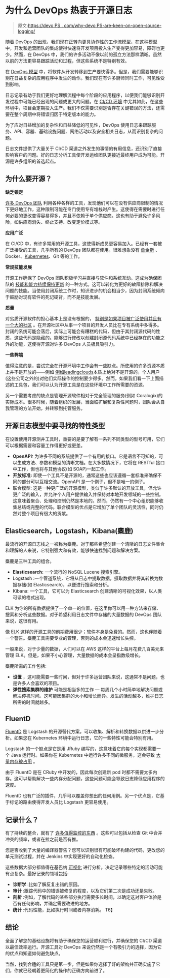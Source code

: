 # 为什么 DevOps 热衷于开源日志

> 原文:[https://devo PS . com/why-devo PS-are-keen-on-open-source-logging/](https://devops.com/why-devops-are-keen-on-open-source-logging/)

随着 DevOps 的出现，我们现在正转向更具协作性的工作流模型，在这种模型中，开发和运营团队的集成使得快速将开发项目投入生产变得更加容易，障碍也更少。然而，在 DevOps 中，我们的许多活动不像以前的孤立方法那样清晰。虽然以前的方法更容易跟踪活动和过程，但这些系统不是特别有效。

在 [DevOps 模型](https://www.infoworld.com/article/3215275/what-is-devops-transforming-software-development.html) 中，将软件从开发转移到生产要快得多。但是，我们需要能够识别在日益复杂的应用程序中发生的动作。我们现在有许多厨师同时工作，可见性受到影响。

日志记录有助于我们更好地理解流程中每个阶段的应用程序，以便我们能够识别开发过程中可能已经出现的问题或更大的问题。在 [CI/CD 环境](https://dzone.com/articles/logging-for-continuous-integration-1) 中尤其如此，在这些环境中，项目会定期投入生产。我们不仅需要识别是否存在关键错误的方法，还需要在整个周期中将错误归因于特定版本的能力。

为了应对日益增加的复杂性和日益降低的可见性，DevOps 使用日志来跟踪服务、API、容器、基础设施问题、网络活动以及安全相关日志，从而识别复杂的问题。

日志文件提供了大量关于 CI/CD 渠道之外发生的事情的有用信息，还识别了直接影响客户的问题。好的日志分析工具使开发运维团队更接近最终用户成为可能。开源是许多组织的首选起点。

## **为什么要开源？**

**缺乏锁定**

[许多 DevOps 团队](https://techbeacon.com/devops/open-source-leads-devops-success) 利用各种各样的工具，发现他们可以在没有供应商限制的情况下更好地工作，这种限制可能在专门使用专有堆栈时产生。这使得在需要时进行任何必要的更改变得容易得多，并且不依赖于单个供应商。这也有助于避免许多风险，如供应商消失、终止支持、改变定价模式等。

**应用广泛**

在 CI/CD 中，有许多常用的开源工具，这使得新成员更容易加入。已经有一套被广泛接受的工具，几乎所有的 DevOps 团队都在使用。很难想象没有 [詹金斯](https://coralogix.com/log-analytics-blog/easily-build-jenkins-pipelines-tutorial-with-parameters/) 、Docker、[Kubernetes](https://coralogix.com/log-analytics-blog/overcoming-the-dns-barrier-for-k8s-scaling/)、Git 等的工作。

**常规技能发展**

开源工作确保了 DevOps 团队积极学习并直接与软件和系统互动。这成为确保团队的 [技能和能力持续保持更新](https://enterprisersproject.com/article/2015/1/top-advantages-open-source-offers-over-proprietary-solutions) 的一种方式。这可以转化为更好的故障排除和解决问题的技能。当使用封闭系统工作时，知识进步的机会相当少，因为封闭系统倾向于鼓励对现有软件的死记硬背，而不是技能发展。

**质量**

对劣质开源软件的担心基本上是没有根据的， [特别是如果项目被广泛使用并且有一个大的社区](https://opensource.com/life/16/10/basics-open-source-quality-assurance) 。在开源社区中从事一个项目的开发人员比在专有系统中多得多。封闭的系统可能会落后，实际上可能会有糟糕的代码，但由于其封闭源代码的性质，这些代码是隐藏的。能够进行修改以创建封闭源代码系统中已经存在的功能之外的功能，这使得开源对许多 DevOps 人员极具吸引力。

**一些弊端**

值得注意的是，尝试完全在开源环境中工作会有一些缺点。所使用的许多资源本质上并不是开放的——例如 [例如](https://azure.microsoft.com/en-us/)[leading](https://aws.amazon.com/)[clouds](https://cloud.google.com/)本质上绝对不是开源的。个人用户(这些公司之外的)对他们实际操作的控制要少得多。然而，如果我们看一下上面描述的工具包，我们可以认为开源工具是在这些环境中工作所需要的资源。

另一个需要考虑的缺点是管理开源软件相对于完全管理的服务(例如 Coralogix)的实际成本。很多时候，随着组织的发展，当面临扩展和复杂性问题时，团队会从自我管理的方法开始，并转移到托管服务。

## **开源日志模型中要寻找的特性类型**

在设置使用开源测井工具时，重要的是要了解有一系列不同类型的型号可用[](https://opensource.com/article/18/8/now-available-open-source-guide-devops-monitoring-tools)，它们可以根据需要和容量工作得更好或更差。

*   **OpenAPI:** 为许多不同的系统提供了一个有用的接口。它是语言不可知的，可以生成方法、参数和模型的清晰文档。在大多数情况下，它将在 RESTful 接口中工作，但也将与其他协议(如 SOAP)一起工作。
*   **开放标准:** 即使一个工具不是开源的，通常这些也应该遵循一套标准来确保不同的部分可以互相交流。OpenAPI 是一个例子，但不是唯一的例子。
*   联合模型: 这是一种更广泛的开源模型，类似于许多默认的开放工具，但允许更广泛的输入，并允许个人用户提供输入并保持对本地开发领域的一些控制。这意味着聚合、处理和控制仍然是本地的。然而，仍然有一个中心组织能够收集总结或完整的代码。联合模型的优点是它增加了单个团队的灵活性，同时仍然对整个项目有很大的贡献。

## **Elasticsearch，Logstash，Kibana(麋鹿)**

最流行的开源日志栈之一[](https://logz.io/learn/complete-guide-elk-stack/)被称为麋鹿。对于那些希望创建一个清晰的日志文件集合和理解的人来说，它特别强大和有效，能够快速找到问题和解决方案。

麋鹿是三种工具的组合。

*   **Elasticsearch:** 一个流行的 NoSQL Lucene 搜索引擎。
*   Logstash :一个管道系统，它将从日志中提取数据，摄取数据并将其转换为数据存储(如 Elasticsearch)，以便进行搜索和分析。
*   Kibana: 一个工具，它可以为 Elasticsearch 创建清晰的可视化效果，以人类可读的格式出现。

ELK 为你的所有数据提供了一个单一的位置，在这里你可以用一种方法来存储、搜索和分析这些数据。对于希望利用日志文件中存储的大量数据的 DevOps 团队来说，这很有用。

像 ELK 这样的开源工具的前期费用很少；软件本身是免费的。然而，这也伴随着一个警告。麋鹿工具需要专业的管理，否则[](https://coralogix.com/log-analytics-blog/how-much-does-free-elk-stack-cost-you/)的成本会迅速增长失控。

一般来说，对于少量的数据，人们可以在 AWS 这样的平台上每月花费几百美元来管理 ELK。但是，如果不小心管理，大量数据的成本会呈指数级增长。

麋鹿所需的工作包括:

*   **设置** ，这可能需要一些时间，但对于许多运营团队来说，这通常不是问题，也是许多人会喜欢的项目。
*   **弹性搜索集群的维护** 可能是相当多的工作 — 每周几个小时简单地解决问题或解决停机时间。这可能因集群的大小和增长而异。发生的活动越多，维护日志所需的时间就越多。

## **FluentD**

[FluentD](https://www.fluentd.org/) 是 Logstash 的开源替代方案，可以收集、解析和转换数据以供进一步分析。如果您在 Kubernetes 环境中运行日志，它的一些特性可能会特别有用。

Logstash 的一个缺点是它是用 JRuby 编写的，这意味着它的每个实现都需要一个 Java 运行时。如果你在 Kubernetes 中运行许多不同的微服务，这会导致 [大量内存被占用](https://platform9.com/blog/kubernetes-logging-comparing-fluentd-vs-logstash/) 。

由于 FluentD 是在 CRuby 中开发的，因此每次创建新 pod 时都不需要太多内存。这可以帮助解决一些内存分配问题，这些问题可能会导致日志降低应用程序的速度。

FluentD 也有广泛的插件，几乎可以覆盖你想出的任何用例。另一个优点是，它基于标记的路由使得开发人员比 Logstash 更容易使用。

## **记录什么？**

有了持续的整合，就有了 [许多值得监控的东西](https://dzone.com/articles/may-the-logs-be-with-you) 。这些可以包括从检查 Git 中合并冲突的频率，或者在拉之前是否有推。

您是否收到了大量的编译器警告？您可以识别很有可能破坏构建的代码，更改您的单元测试过程，并在 Jenkins 中实现更好的自动化检查。

这些数据大部分都值得在基巴纳 [可视化](https://coralogix.com/log-analytics-blog/13-alerts-and-visualizations-for-vpc-flow-logs-take-control-of-your-aws-infrastructure/) 进行分析。决定记录哪些特定的活动可能有点复杂。最好记录的领域包括:

*   **诊断学** :比如了解反复出错的原因。
*   **审计** :跟踪代码中的错误被修复的程度，以及它们第二次是成功还是失败。
*   **剖析** :例如，了解代码的某些部分执行需要多长时间，以确定这对客户体验是否有任何影响，并确定需要改进的地方。
*   **统计** :代码性能，比如执行时间或者内存消耗。 T6】

## **结论**

全面了解您的基础设施将有助于确保您的运营顺利进行，并确保您的 CI/CD 渠道以最佳效率运行。开源工具对 DevOps 来说仍然是一个有吸引力的选择，因为它的优点和知道如何避免缺点。

当然，找到合适的工具只是第一步，但是如果你选择了好的架构并正确实施了它们，你就已经朝着更简化的操作的正确方向前进了。